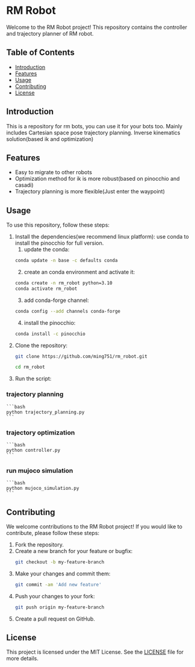 # RM Robot

Welcome to the RM Robot project! This repository contains the controller and trajectory planner of RM robot.

## Table of Contents

- [Introduction](#introduction)
- [Features](#features)
- [Usage](#usage)
- [Contributing](#contributing)
- [License](#license)

## Introduction
This is a repository for rm bots, you can use it for your bots too.
Mainly includes Cartesian space pose trajectory planning.
Inverse kinematics solution(based ik and optimization)

## Features

- Easy to migrate to other robots
- Optimization method for ik is more robust(based on pinocchio and casadi)
- Trajectory planning is more flexible(Just enter the waypoint)

## Usage

To use this repository, follow these steps:

1. Install the dependencies(we recommend linux platform):
   use conda to install the pinocchio for full version.
   1) update the conda:
    ```bash
    conda update -n base -c defaults conda
    ```
   2) create an conda environment and activate it:
    ```bash
    conda create -n rm_robot python=3.10
    conda activate rm_robot
    ```
   3) add conda-forge channel:
    ```bash
    conda config --add channels conda-forge
    ```
   4) install the pinocchio:
    ```bash
    conda install -c pinocchio
    ```
2. Clone the repository:
    ```bash
    git clone https://github.com/ming751/rm_robot.git
    ```
    ```bash
    cd rm_robot
    ```
3. Run the script:

### trajectory planning
    ```bash
    python trajectory_planning.py
    ```
### trajectory optimization
    ```bash
    python controller.py
    ```
### run mujoco simulation
    ```bash
    python mujoco_simulation.py
    ```

## Contributing

We welcome contributions to the RM Robot project! If you would like to contribute, please follow these steps:

1. Fork the repository.
2. Create a new branch for your feature or bugfix:
    ```bash
    git checkout -b my-feature-branch
    ```
3. Make your changes and commit them:
    ```bash
    git commit -am 'Add new feature'
    ```
4. Push your changes to your fork:
    ```bash
    git push origin my-feature-branch
    ```
5. Create a pull request on GitHub.

## License

This project is licensed under the MIT License. See the [LICENSE](LICENSE) file for more details.
